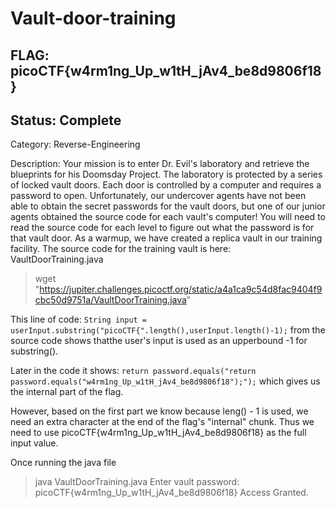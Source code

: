 # Vault-door-training

## FLAG: picoCTF{w4rm1ng_Up_w1tH_jAv4_be8d9806f18}

## Status: Complete

Category: Reverse-Engineering

Description: Your mission is to enter Dr. Evil's laboratory and retrieve the blueprints for his Doomsday Project. The laboratory is protected by a series of locked vault doors. Each door is controlled by a computer and requires a password to open. Unfortunately, our undercover agents have not been able to obtain the secret passwords for the vault doors, but one of our junior agents obtained the source code for each vault's computer! You will need to read the source code for each level to figure out what the password is for that vault door. As a warmup, we have created a replica vault in our training facility. The source code for the training vault is here: VaultDoorTraining.java

> wget "https://jupiter.challenges.picoctf.org/static/a4a1ca9c54d8fac9404f9cbc50d9751a/VaultDoorTraining.java"

This line of code: `String input = userInput.substring("picoCTF{".length(),userInput.length()-1);` from the source code shows thatthe user's input is used as an upperbound -1 for substring().

Later in the code it shows: `return password.equals("return password.equals("w4rm1ng_Up_w1tH_jAv4_be8d9806f18");");` which gives us the internal part of the flag.

However, based on the first part we know because leng() - 1 is used, we need an extra character at the end of the flag's "internal" chunk. Thus we need to use picoCTF{w4rm1ng_Up_w1tH_jAv4_be8d9806f18} as the full input value.

Once running the java file
> java VaultDoorTraining.java
> Enter vault password: picoCTF{w4rm1ng_Up_w1tH_jAv4_be8d9806f18}
> Access Granted.
